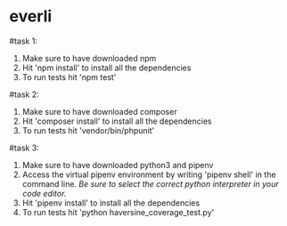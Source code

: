 # everli

#task 1: 
1. Make sure to have downloaded npm
2. Hit 'npm install' to install all the dependencies
3. To run tests hit 'npm test'

#task 2: 
1. Make sure to have downloaded composer
2. Hit 'composer install' to install all the dependencies
3. To run tests hit 'vendor/bin/phpunit'

#task 3: 
1. Make sure to have downloaded python3 and pipenv 
2. Access the virtual pipenv environment by writing 'pipenv shell' in the command line. *Be sure to select the correct python interpreter in your code editor.*
3. Hit 'pipenv install' to install all the dependencies 
4. To run tests hit 'python haversine_coverage_test.py'
